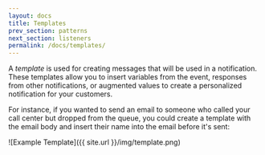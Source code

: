 ```yaml
---
layout: docs
title: Templates
prev_section: patterns
next_section: listeners
permalink: /docs/templates/
---
```


A *template* is used for creating messages that will be used in a notification.
These templates allow you to insert variables from the event, responses from
other notifications, or augmented values to create a personalized notification
for your customers.

For instance, if you wanted to send an email to someone who called your call
center but dropped from the queue, you could create a template with the email
body and insert their name into the email before it's sent:

![Example Template]({{ site.url }}/img/template.png)
